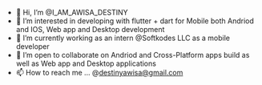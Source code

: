 - 👋 Hi, I’m @I_AM_AWISA_DESTINY
- 👀 I’m interested in developing with flutter + dart for Mobile both Andriod and IOS, Web app and Desktop development
- 🌱 I’m currently working as an intern @Softkodes LLC  as a mobile developer
- 💞️ I’m open to collaborate on  Andriod and Cross-Platform apps build as well as Web app and Desktop applications 
- 📫 How to reach me ... @destinyawisa@gmail.com

<!---
awisa-cpu/awisa-cpu is a ✨ special ✨ repository because its `README.md` (this file) appears on your GitHub profile.
You can click the Preview link to take a look at your changes.
--->
